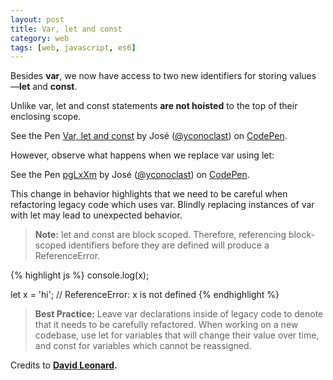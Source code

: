 ```yaml
---
layout: post
title: Var, let and const
category: web
tags: [web, javascript, es6]
---
```



Besides **var**, we now have access to two new identifiers for storing values —**let** and **const**.

Unlike var, let and const statements **are not hoisted** to the top of their enclosing scope.

<p data-height="312" data-theme-id="0" data-slug-hash="OMvBxO" data-default-tab="js" data-user="yconoclast" class='codepen'>See the Pen <a href='http://codepen.io/yconoclast/pen/OMvBxO/'>Var, let and const</a> by José (<a href='http://codepen.io/yconoclast'>@yconoclast</a>) on <a href='http://codepen.io'>CodePen</a>.</p>


However, observe what happens when we replace var using let:

<p data-height="332" data-theme-id="0" data-slug-hash="pgLxXm" data-default-tab="js" data-user="yconoclast" class='codepen'>See the Pen <a href='http://codepen.io/yconoclast/pen/pgLxXm/'>pgLxXm</a> by José (<a href='http://codepen.io/yconoclast'>@yconoclast</a>) on <a href='http://codepen.io'>CodePen</a>.</p>

<script async src="//assets.codepen.io/assets/embed/ei.js"></script>

<!--more-->

This change in behavior highlights that we need to be careful when refactoring legacy code which uses var. Blindly replacing instances of var with let may lead to unexpected behavior.

> **Note:** let and const are block scoped. Therefore, referencing block-scoped identifiers before they are defined will produce a ReferenceError.

{% highlight js %}
console.log(x);

let x = 'hi'; // ReferenceError: x is not defined
{% endhighlight %}

> **Best Practice:** Leave var declarations inside of legacy code to denote that it needs to be carefully refactored. When working on a new codebase, use let for variables that will change their value over time, and const for variables which cannot be reassigned.


Credits to **[David Leonard](https://github.com/DrkSephy/es6-cheatsheet).**

